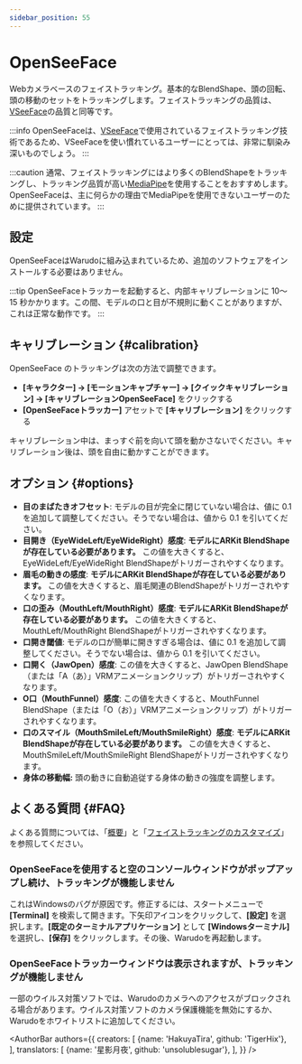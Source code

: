 ```yaml
---
sidebar_position: 55
---
```


# OpenSeeFace

Webカメラベースのフェイストラッキング。基本的なBlendShape、頭の回転、頭の移動のセットをトラッキングします。フェイストラッキングの品質は、[VSeeFace](https://www.vseeface.icu/)の品質と同等です。

:::info
OpenSeeFaceは、[VSeeFace](https://www.vseeface.icu/)で使用されているフェイストラッキング技術であるため、VSeeFaceを使い慣れているユーザーにとっては、非常に馴染み深いものでしょう。
:::

:::caution
通常、フェイストラッキングにはより多くのBlendShapeをトラッキングし、トラッキング品質が高い[MediaPipe](./mediapipe.md)を使用することをおすすめします。OpenSeeFaceは、主に何らかの理由でMediaPipeを使用できないユーザーのために提供されています。
:::

## 設定

OpenSeeFaceはWarudoに組み込まれているため、追加のソフトウェアをインストールする必要はありません。

:::tip
OpenSeeFaceトラッカーを起動すると、内部キャリブレーションに 10～15 秒かかります。この間、モデルの口と目が不規則に動くことがありますが、これは正常な動作です。
:::

## キャリブレーション {#calibration}

OpenSeeFace のトラッキングは次の方法で調整できます。

* **[キャラクター] → [モーションキャプチャー] → [クイックキャリブレーション] → [キャリブレーションOpenSeeFace]** をクリックする
* **[OpenSeeFaceトラッカー]** アセットで **[キャリブレーション]** をクリックする

キャリブレーション中は、まっすぐ前を向いて頭を動かさないでください。キャリブレーション後は、頭を自由に動かすことができます。

## オプション {#options}

* **目のまばたきオフセット**: モデルの目が完全に閉じていない場合は、値に 0.1 を追加して調整してください。そうでない場合は、値から 0.1 を引いてください。
* **目開き（EyeWideLeft/EyeWideRight）感度**: **モデルにARKit BlendShapeが存在している必要があります。** この値を大きくすると、EyeWideLeft/EyeWideRight BlendShapeがトリガーされやすくなります。
* **眉毛の動きの感度**: **モデルにARKit BlendShapeが存在している必要があります。** この値を大きくすると、眉毛関連のBlendShapeがトリガーされやすくなります。
* **口の歪み（MouthLeft/MouthRight）感度**: **モデルにARKit BlendShapeが存在している必要があります。** この値を大きくすると、MouthLeft/MouthRight BlendShapeがトリガーされやすくなります。
* **口開き閾値**: モデルの口が簡単に開きすぎる場合は、値に 0.1 を追加して調整してください。そうでない場合は、値から 0.1 を引いてください。
* **口開く（JawOpen）感度**: この値を大きくすると、JawOpen BlendShape（または「A（あ）」VRMアニメーションクリップ）がトリガーされやすくなります。
* **O口（MouthFunnel）感度**: この値を大きくすると、MouthFunnel BlendShape（または「O（お）」VRMアニメーションクリップ）がトリガーされやすくなります。
* **口のスマイル（MouthSmileLeft/MouthSmileRight）感度**: **モデルにARKit BlendShapeが存在している必要があります。** この値を大きくすると、MouthSmileLeft/MouthSmileRight BlendShapeがトリガーされやすくなります。
* **身体の移動幅:** 頭の動きに自動追従する身体の動きの強度を調整します。

## よくある質問 {#FAQ}

よくある質問については、「[概要](overview#FAQ)」と「[フェイストラッキングのカスタマイズ](face-tracking#FAQ)」を参照してください。

### OpenSeeFaceを使用すると空のコンソールウィンドウがポップアップし続け、トラッキングが機能しません

これはWindowsのバグが原因です。修正するには、スタートメニューで **[Terminal]** を検索して開きます。下矢印アイコンをクリックして、**[設定]** を選択します。**[既定のターミナルアプリケーション]** として **[Windowsターミナル]** を選択し、**[保存]** をクリックします。その後、Warudoを再起動します。

### OpenSeeFaceトラッカーウィンドウは表示されますが、トラッキングが機能しません

一部のウイルス対策ソフトでは、Warudoのカメラへのアクセスがブロックされる場合があります。ウイルス対策ソフトのカメラ保護機能を無効にするか、Warudoをホワイトリストに追加してください。

<AuthorBar authors={{
  creators: [
    {name: 'HakuyaTira', github: 'TigerHix'},
  ],
  translators: [
    {name: '星影月夜', github: 'unsolublesugar'},
  ],
}} />
